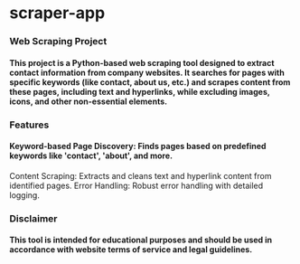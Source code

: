 # scraper-app

### Web Scraping Project

#### This project is a Python-based web scraping tool designed to extract contact information from company websites. It searches for pages with specific keywords (like contact, about us, etc.) and scrapes content from these pages, including text and hyperlinks, while excluding images, icons, and other non-essential elements.

### Features

#### Keyword-based Page Discovery: Finds pages based on predefined keywords like 'contact', 'about', and more.
Content Scraping: Extracts and cleans text and hyperlink content from identified pages.
Error Handling: Robust error handling with detailed logging.


### Disclaimer
#### This tool is intended for educational purposes and should be used in accordance with website terms of service and legal guidelines.

